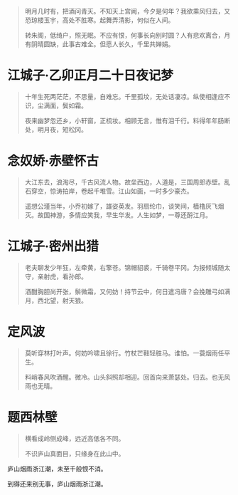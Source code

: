 > 明月几时有，把酒问青天。不知天上宫阙，今夕是何年？我欲乘风归去，又恐琼楼玉宇，高处不胜寒。起舞弄清影，何似在人间。
>
> 转朱阁，低绮户，照无眠。不应有恨，何事长向别时圆？人有悲欢离合，月有阴晴圆缺，此事古难全。但愿人长久，千里共婵娟。



# 江城子·乙卯正月二十日夜记梦

>十年生死两茫茫，不思量，自难忘。千里孤坟，无处话凄凉。纵使相逢应不识，尘满面，鬓如霜。
>
>夜来幽梦忽还乡，小轩窗，正梳妆。相顾无言，惟有泪千行。料得年年肠断处，明月夜，短松冈。



# 念奴娇·赤壁怀古

> 大江东去，浪淘尽，千古风流人物。故垒西边，人道是，三国周郎赤壁。乱石穿空，惊涛拍岸，卷起千堆雪。江山如画，一时多少豪杰。
>
> 遥想公瑾当年，小乔初嫁了，雄姿英发。羽扇纶巾，谈笑间，樯橹灰飞烟灭。故国神游，多情应笑我，早生华发。人生如梦，一尊还酹江月。



# 江城子·密州出猎

> 老夫聊发少年狂，左牵黄，右擎苍。锦帽貂裘，千骑卷平冈。为报倾城随太守，亲射虎，看孙郎。
>
> 酒酣胸胆尚开张，鬃微霜，又何妨！持节云中，何日遣冯唐？会挽雕弓如满月，西北望，射天狼。



# 定风波

> 莫听穿林打叶声。何妨吟啸且徐行。竹杖芒鞋轻胜马。谁怕。一蓑烟雨任平生。
>
> 料峭春风吹酒醒。微冷。山头斜照却相迎。回首向来萧瑟处。归去。也无风雨也无晴。



# 题西林壁

> 横看成岭侧成峰，远近高低各不同。
>
> 不识庐山真面目，只缘身在此山中。





庐山烟雨浙江潮，未至千般恨不消。

到得还来别无事，庐山烟雨浙江潮。



























